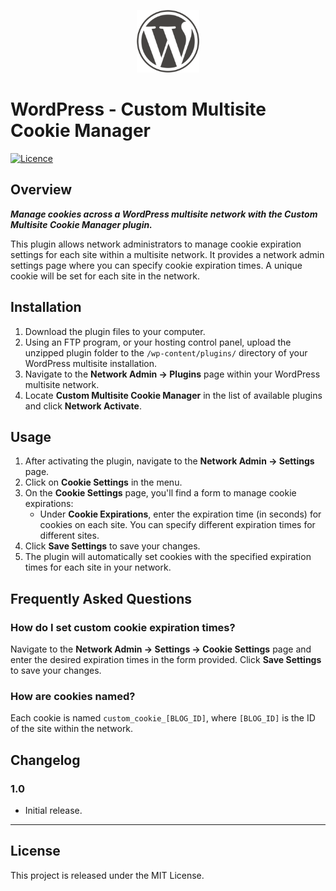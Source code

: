<p align="center"><a href="https://laravel.com" target="_blank"><img src="https://raw.githubusercontent.com/github/explore/80688e429a7d4ef2fca1e82350fe8e3517d3494d/topics/wordpress/wordpress.png" width="100" alt="Laravel Logo"></a></p>

# WordPress - Custom Multisite Cookie Manager

[![Licence](https://img.shields.io/github/license/Ileriayo/markdown-badges?style=for-the-badge)](./LICENSE)

## Overview

**_Manage cookies across a WordPress multisite network with the Custom Multisite Cookie Manager plugin._**

This plugin allows network administrators to manage cookie expiration settings for each site within a multisite network. It provides a network admin settings page where you can specify cookie expiration times. A unique cookie will be set for each site in the network.

## Installation

1. Download the plugin files to your computer.
2. Using an FTP program, or your hosting control panel, upload the unzipped plugin folder to the `/wp-content/plugins/` directory of your WordPress multisite installation.
3. Navigate to the **Network Admin -> Plugins** page within your WordPress multisite network.
4. Locate **Custom Multisite Cookie Manager** in the list of available plugins and click **Network Activate**.

## Usage

1. After activating the plugin, navigate to the **Network Admin -> Settings** page.
2. Click on **Cookie Settings** in the menu.
3. On the **Cookie Settings** page, you'll find a form to manage cookie expirations:
   - Under **Cookie Expirations**, enter the expiration time (in seconds) for cookies on each site. You can specify different expiration times for different sites.
4. Click **Save Settings** to save your changes.
5. The plugin will automatically set cookies with the specified expiration times for each site in your network.

## Frequently Asked Questions

### How do I set custom cookie expiration times?

Navigate to the **Network Admin -> Settings -> Cookie Settings** page and enter the desired expiration times in the form provided. Click **Save Settings** to save your changes.

### How are cookies named?

Each cookie is named `custom_cookie_[BLOG_ID]`, where `[BLOG_ID]` is the ID of the site within the network.

## Changelog

### 1.0
- Initial release.

---

## License

This project is released under the MIT License.
